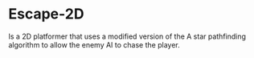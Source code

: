 # Escape-2D

Is a 2D platformer that uses a modified version of the A star pathfinding algorithm to allow the enemy AI to chase the player.
